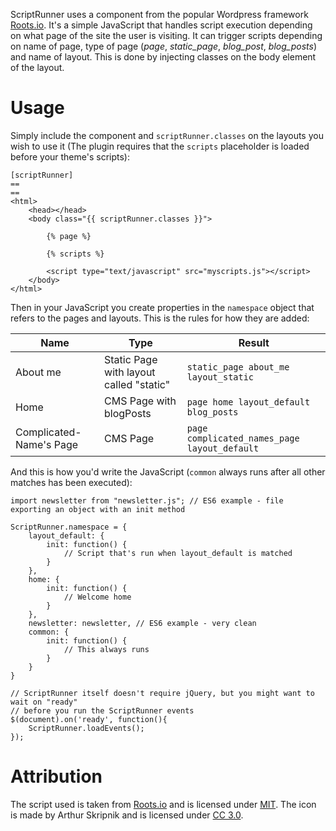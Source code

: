 ScriptRunner uses a component from the popular Wordpress framework [Roots.io](NSRosenqvist\ScriptRunner\Components).
It's a simple JavaScript that handles script execution depending on what page
of the site the user is visiting. It can trigger scripts depending on name of page,
type of page (*page*, *static_page*, *blog_post*, *blog_posts*) and name of layout. This is done
by injecting classes on the body element of the layout.

# Usage

Simply include the component and `scriptRunner.classes` on the layouts you wish
to use it (The plugin requires that the `scripts` placeholder is loaded before your theme's
scripts):

```
[scriptRunner]
==
==
<html>
    <head></head>
    <body class="{{ scriptRunner.classes }}">

        {% page %}

        {% scripts %}

        <script type="text/javascript" src="myscripts.js"></script>
    </body>
</html>
```

Then in your JavaScript you create properties in the `namespace` object that refers
to the pages and layouts. This is the rules for how they are added:

Name | Type | Result
-----|------|-------
About me | Static Page with layout called "static" | `static_page about_me layout_static`
Home | CMS Page with blogPosts | `page home layout_default blog_posts`
Complicated-Name's Page | CMS Page | `page complicated_names_page layout_default`

And this is how you'd write the JavaScript (`common` always runs after all other
matches has been executed):

```
import newsletter from "newsletter.js"; // ES6 example - file exporting an object with an init method

ScriptRunner.namespace = {
    layout_default: {
        init: function() {
            // Script that's run when layout_default is matched
        }
    },
    home: {
        init: function() {
            // Welcome home
        }
    },
    newsletter: newsletter, // ES6 example - very clean
    common: {
        init: function() {
            // This always runs
        }
    }
}

// ScriptRunner itself doesn't require jQuery, but you might want to wait on "ready"
// before you run the ScriptRunner events
$(document).on('ready', function(){
    ScriptRunner.loadEvents();
});
```

# Attribution

The script used is taken from [Roots.io](NSRosenqvist\ScriptRunner\Components) and is licensed under [MIT](). The icon is
made by Arthur Skripnik and is licensed under [CC 3.0](http://creativecommons.org/licenses/by/3.0/us/).
